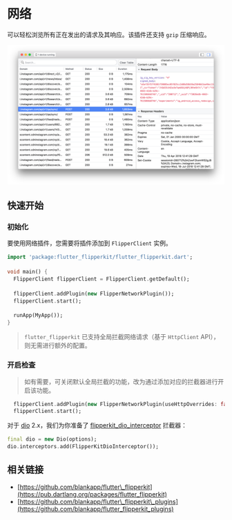 # 网络

可以轻松浏览所有正在发出的请求及其响应。该插件还支持 `gzip` 压缩响应。

![](../.gitbook/assets/network.png)

## 快速开始

### 初始化

要使用网络插件，您需要将插件添加到 `FlipperClient` 实例。

```dart
import 'package:flutter_flipperkit/flutter_flipperkit.dart';

void main() {
  FlipperClient flipperClient = FlipperClient.getDefault();

  flipperClient.addPlugin(new FlipperNetworkPlugin());
  flipperClient.start();

  runApp(MyApp());
}
```

> `flutter_flipperkit` 已支持全局拦截网络请求（基于 `HttpClient` API），则无需进行额外的配置。

### 开启检查

> 如有需要，可关闭默认全局拦截的功能，改为通过添加对应的拦截器进行开启该功能。

```dart
  flipperClient.addPlugin(new FlipperNetworkPlugin(useHttpOverrides: false));
  flipperClient.start();
```

对于 [dio](https://github.com/flutterchina/dio) 2.x，我们为你准备了 [flipperkit\_dio\_interceptor](https://github.com/blankapp/flutter_flipperkit_plugins/tree/master/packages/flipperkit_dio_interceptor) 拦截器：

```dart
final dio = new Dio(options);
dio.interceptors.add(FlipperKitDioInterceptor());
```

## 相关链接

* [https://github.com/blankapp/flutter\_flipperkit](https://pub.dartlang.org/packages/flutter_flipperkit)
* [https://github.com/blankapp/flutter\_flipperkit\_plugins](https://github.com/blankapp/flutter_flipperkit_plugins)

